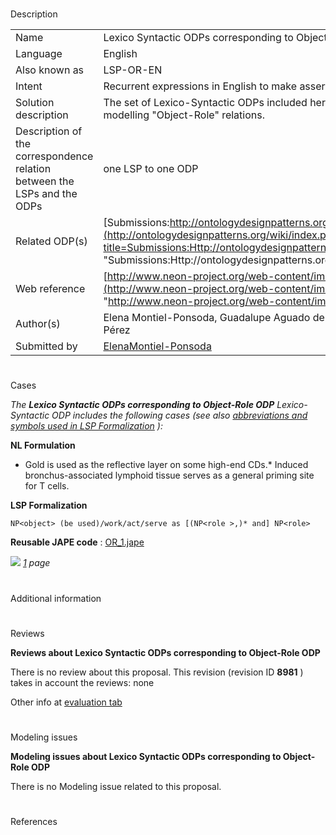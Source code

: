 # 

 Description




|  |  |
| --- | --- |
|  Name  |  Lexico Syntactic ODPs corresponding to Object-Role ODP  |
|  Language  |  English  |
|  Also known as  |  LSP-OR-EN  |
|  Intent  |  Recurrent expressions in English to make assertions about objects and the role they play  |
|  Solution description  |  The set of Lexico-Syntactic ODPs included here have a direct correspondence to the Content ODP for modelling "Object-Role" relations.  |
|  Description of the correspondence relation between the LSPs and the ODPs  |  one LSP to one ODP  |
|  Related ODP(s)  | [Submissions:http://ontologydesignpatterns.org/wiki/Submissions:Objectrole](http://ontologydesignpatterns.org/wiki/index.php?title=Submissions:Http://ontologydesignpatterns.org/wiki/Submissions:Objectrole&action=edit&redlink=1 "Submissions:Http://ontologydesignpatterns.org/wiki/Submissions:Objectrole (not yet written)")  |
|  Web reference  | [http://www.neon-project.org/web-content/images/Publications/neon\_2008\_d2.5.1.pdf](http://www.neon-project.org/web-content/images/Publications/neon_2008_d2.5.1.pdf "http://www.neon-project.org/web-content/images/Publications/neon_2008_d2.5.1.pdf")  |
|  Author(s)  |  Elena Montiel-Ponsoda, Guadalupe Aguado de Cea, Mari Carmen Suárez-Figueroa, Asunción Gómez-Pérez  |
|  Submitted by  | [ElenaMontiel-Ponsoda](../User/ElenaMontiel-Ponsoda "User:ElenaMontiel-Ponsoda")  |



  





# 

 Cases



_The
 __Lexico Syntactic ODPs corresponding to Object-Role ODP__ 
 Lexico-Syntactic ODP includes the following cases (see also
 [abbreviations and symbols used in LSP Formalization](../Community/LSPSymbols "Community:LSPSymbols") 
 ):_ 




  







__NL Formulation__ 



* Gold is used as the reflective layer on some high-end CDs.* Induced bronchus-associated lymphoid tissue serves as a general priming site for T cells.


__LSP Formalization__ 




```
NP<object> (be used)/work/act/serve as [(NP<role >,)* and] NP<role>

```


__Reusable JAPE code__ 
 :
 [OR\_1.jape](../images/8/80/OR_1.jape "OR 1.jape") 






[![](../images/thumb/8/87/ArrowRight.gif/11px-ArrowRight.gif)](../Image/ArrowRight.gif "ArrowRight.gif")
_[1](../Submissions/Lexico_Syntactic_ODPs_corresponding_to_Object-Role_ODP/1 "Submissions:Lexico Syntactic ODPs corresponding to Object-Role ODP/1") 
 page_ 




# 

 Additional information



# 

 Reviews




__Reviews about Lexico Syntactic ODPs corresponding to Object-Role ODP__ 


 There is no review about this proposal.
This revision (revision ID
 __8981__ 
 ) takes in account the reviews: none
 



 Other info at
 [evaluation tab](http://ontologydesignpatterns.org/wiki/index.php?title=Submissions:Lexico_Syntactic_ODPs_corresponding_to_Object-Role_ODP&action=evaluation "http://ontologydesignpatterns.org/wiki/index.php?title=Submissions:Lexico_Syntactic_ODPs_corresponding_to_Object-Role_ODP&action=evaluation") 





  





# 

 Modeling issues




__Modeling issues about Lexico Syntactic ODPs corresponding to Object-Role ODP__ 


 There is no Modeling issue related to this proposal.
 




  





# 

 References